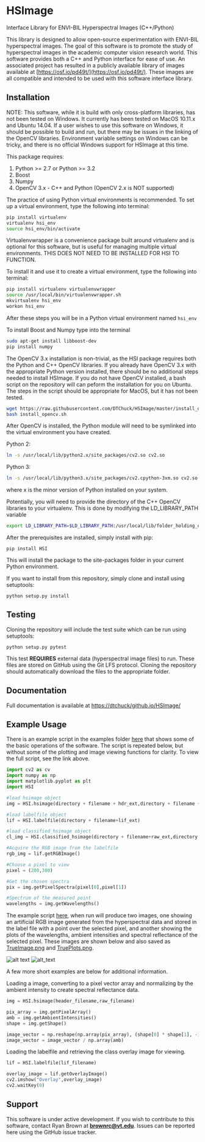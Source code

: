 # HSImage #

Interface Library for ENVI-BIL Hyperspectral Images
(C++/Python)

This library is designed to allow open-source experimentation with ENVI-BIL hyperspectral images. The goal of this software is to promote the study of hyperspectral images in the academic computer vision research world. This software provides both a C++ and Python interface for ease of use. An associated project has resulted in a publicly available library of images available at [https://osf.io/pd49t/](https://osf.io/pd49t/). These images are all compatible and intended to be used with this software interface library.

## Installation ##
NOTE: This software, while it is build with only cross-platform libraries, has not been tested on Windows. It currently has been tested on MacOS 10.11.x and Ubuntu 14.04. If a user wishes to use this software on Windows, it should be possible to build and run, but there may be issues in the linking of the OpenCV libraries. Environment variable settings on Windows can be tricky, and there is no official Windows support for HSImage at this time.

This package requires: 
1) Python >= 2.7 or Python >= 3.2
2) Boost
3) Numpy
4) OpenCV 3.x - C++ and Python
	(OpenCV 2.x is NOT supported)


The practice of using Python virtual environments is recommended. To set up a virtual environment, type the following into terminal:
```bash
pip install virtualenv
virtualenv hsi_env
source hsi_env/bin/activate
```

Virtualenvwrapper is a convenience package built around virtualenv and is optional for this software, but is useful for managing multiple virtual environments. THIS DOES NOT NEED TO BE INSTALLED FOR HSI TO FUNCTION.

 To install it and use it to create a virtual environment, type the following into terminal:
```bash
pip install virtualenv virtualenvwrapper
source /usr/local/bin/virtualenvwrapper.sh
mkvirtualenv hsi_env
workon hsi_env
```

After these steps you will be in a Python virtual environment named `hsi_env`

To install Boost and Numpy type into the terminal
```bash
sudo apt-get install libboost-dev
pip install numpy
```

The OpenCV 3.x installation is non-trivial, as the HSI package requires both the Python and C++ OpenCV libraries. If you already have OpenCV 3.x with the appropriate Python version installed, there should be no additional steps needed to install HSImage.
If you do not have OpenCV installed, a bash script on the repository will can peform the installation for you on Ubuntu. The steps in the script should be appropriate for MacOS, but it has not been tested.
```bash
wget https://raw.githubusercontent.com/DTChuck/HSImage/master/install_opencv.sh
bash install_opencv.sh
```

After OpenCV is installed, the Python module will need to be symlinked into the virtual environment you have created.

Python 2:
```bash
ln -s /usr/local/lib/python2.x/site_packages/cv2.so cv2.so
```
Python 3:
```bash
ln -s /usr/local/lib/python3.x/site_packages/cv2.cpython-3xm.so cv2.so
```
where x is the minor version of Python installed on your system.

Potentially, you will need to provide the directory of the C++ OpenCV libraries to your virtualenv. This is done by modifying the LD_LIBRARY_PATH variable
```bash
export LD_LIBRARY_PATH=$LD_LIBRARY_PATH:/usr/local/lib/folder_holding_opencv_libs/
```

After the prerequisites are installed, simply install with pip:

`pip install HSI`

This will install the package to the site-packages folder in your current Python environment.

If you want to install from this repository, simply clone and install using setuptools:

`python setup.py install`


## Testing ##
Cloning the repository will include the test suite which can be run using setuptools:

`python setup.py pytest`

This test **REQUIRES** external data (hyperspectral image files) to run. These files are stored on GitHub using the Git LFS protocol. Cloning the repository should automatically download the files to the appropriate folder. 

## Documentation ## 
Full documentation is available at [https://dtchuck/github.io/HSImage/](https://dtchuck.github.io/HSImage/)

## Example Usage ##
There is an example script in the examples folder [here](examples/examples.py) that shows some of the basic operations of the software. The script is repeated below, but without some of the plotting and image viewing functions for clarity. To view the full script, see the link above.

```python
import cv2 as cv
import numpy as np
import matplotlib.pyplot as plt
import HSI

#load hsimage object
img = HSI.hsimage(directory + filename + hdr_ext,directory + filename + raw_ext,[directory + VIS_spec_file,directory + NIR_spec_file])

#load labelfile object
lif = HSI.labelfile(directory + filename+lif_ext)

#load classified_hsimage object
cl_img = HSI.classified_hsimage(directory + filename+raw_ext,directory + filename+hdr_ext,directory + filename+lif_ext)

#Acquire the RGB image from the labelfile
rgb_img = lif.getRGBImage()

#Choose a pixel to view
pixel = (200,300)

#Get the chosen spectra
pix = img.getPixelSpectra(pixel[0],pixel[1])

#Spectrum of the measured point
wavelengths = img.getWavelengths()
```

The example script [here](examples/examples.py), when run will produce two images, one showing an artificial RGB image generated from the hyperspectral data and stored in the label file with a point over the selected pixel, and another showing the plots of the wavelengths, ambient intensities and spectral reflectance of the selected pixel. These images are shown below and also saved as [TrueImage.png](examples/TrueImage.png) and [TruePlots.png](examples/TruePlots.png).

![alt text](examples/TrueImage.png "Example Script RGB Image")
![alt_text](examples/TruePlots.png "Example Script Plots")


A few more short examples are below for additional information.

Loading a image, converting to a pixel vector array and normalizing by the ambient intensity to create spectral reflectance data.

```python
img = HSI.hsimage(header_filename,raw_filename)

pix_array = img.getPixelArray()
amb = img.getAmbientIntensities()
shape = img.getShape()

image_vector = np.reshape(np.array(pix_array), (shape[0] * shape[1], -1))
image_vector = image_vector / np.array(amb)
```

Loading the labelfile and retrieving the class overlay image for viewing.
```python
lif = HSI.labelfile(lif_filename)

overlay_image = lif.getOverlayImage()
cv2.imshow("Overlay",overlay_image)
cv2.waitKey(0)
```

## Support ##
This software is under active development. If you wish to contribute to this software, contact Ryan Brown at **brownrc@vt.edu**. Issues can be reported here using the GitHub issue tracker.
